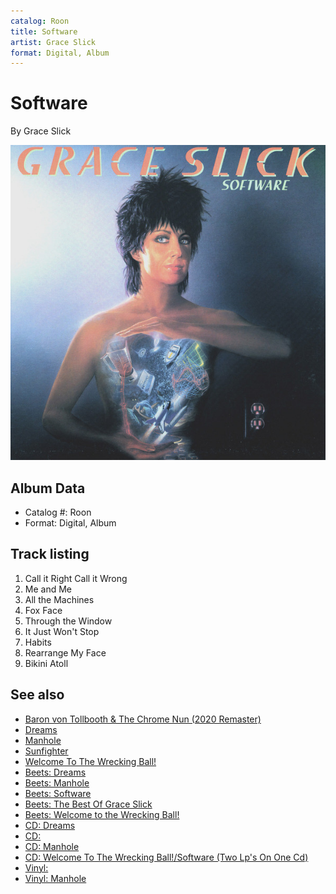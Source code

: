 ```yaml
---
catalog: Roon
title: Software
artist: Grace Slick
format: Digital, Album
---
```


# Software

By Grace Slick

![](../../assets/albumcovers/Grace_Slick-Software.png)

## Album Data

- Catalog #: Roon
- Format: Digital, Album


## Track listing


1. Call it Right Call it Wrong
2. Me and Me
3. All the Machines
4. Fox Face
5. Through the Window
6. It Just Won't Stop
7. Habits
8. Rearrange My Face
9. Bikini Atoll


## See also

- [Baron von Tollbooth & The Chrome Nun (2020 Remaster)](Baron_von_Tollbooth_and_The_Chrome_Nun_2020_Remaster.md)
- [Dreams](Dreams.md)
- [Manhole](Manhole.md)
- [Sunfighter](Sunfighter.md)
- [Welcome To The Wrecking Ball!](Welcome_To_The_Wrecking_Ball!.md)
- [Beets: Dreams](../../Beets/Grace_Slick/Dreams.md)
- [Beets: Manhole](../../Beets/Grace_Slick/Manhole.md)
- [Beets: Software](../../Beets/Grace_Slick/Software.md)
- [Beets: The Best Of Grace Slick](../../Beets/Grace_Slick/The_Best_Of_Grace_Slick.md)
- [Beets: Welcome to the Wrecking Ball!](../../Beets/Grace_Slick/Welcome_to_the_Wrecking_Ball!.md)
- [CD: Dreams](../../CD/Grace_Slick/Dreams.md)
- [CD: ](../../CD/Grace_Slick/Grace_Slick.md)
- [CD: Manhole](../../CD/Grace_Slick/Manhole.md)
- [CD: Welcome To The Wrecking Ball!/Software (Two Lp's On One Cd)](../../CD/Grace_Slick/Welcome_To_The_Wrecking_Ball!-Software_Two_Lps_On_One_Cd.md)
- [Vinyl: ](../../Vinyl/Grace_Slick/Grace_Slick.md)
- [Vinyl: Manhole](../../Vinyl/Grace_Slick/Manhole.md)
